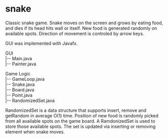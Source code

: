 # snake
Classic snake game. Snake moves on the screen and grows by eating food, and dies if its head hits wall or itself. 
New food is generated randomly on available spots. Direction of movement is controled by arrow keys.

GUI was implemented with Javafx.  

GUI  
  |-- Main.java  
  |-- Painter.java  
  
Game Logic  
  |-- GameLoop.java  
  |-- Snake.java  
  |-- Board.java  
  |-- Point.java  
  |-- RandomizedSet.java  
  
RandomizedSet is a data structure that supports insert, remove and getRandom in average O(1) time. Position of new food is randomly picked from all available spots on the game board. A RamdonizedSet is used to store those available spots. The set is updated via inserting or removing element when snake moves.   
